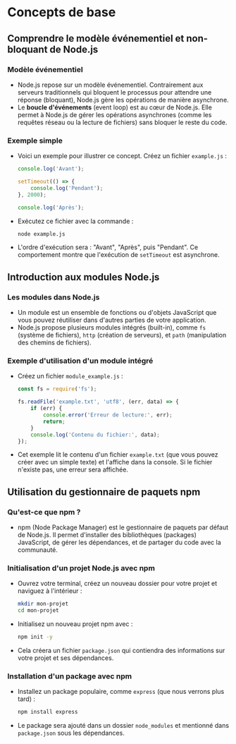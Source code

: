 # Concepts de base

## Comprendre le modèle événementiel et non-bloquant de Node.js

### **Modèle événementiel**

* Node.js repose sur un modèle événementiel. Contrairement aux serveurs traditionnels qui bloquent le processus pour attendre une réponse (bloquant), Node.js gère les opérations de manière asynchrone.
* Le **boucle d'événements** (event loop) est au cœur de Node.js. Elle permet à Node.js de gérer les opérations asynchrones (comme les requêtes réseau ou la lecture de fichiers) sans bloquer le reste du code.

### **Exemple simple**&#x20;

*   Voici un exemple pour illustrer ce concept. Créez un fichier `example.js` :

    ```javascript
    console.log('Avant');

    setTimeout(() => {
        console.log('Pendant');
    }, 2000);

    console.log('Après');
    ```
*   Exécutez ce fichier avec la commande :

    ```bash
    node example.js
    ```
* L'ordre d'exécution sera : "Avant", "Après", puis "Pendant". Ce comportement montre que l'exécution de `setTimeout` est asynchrone.

## Introduction aux modules Node.js

### **Les modules dans Node.js**&#x20;

* Un module est un ensemble de fonctions ou d'objets JavaScript que vous pouvez réutiliser dans d'autres parties de votre application.
* Node.js propose plusieurs modules intégrés (built-in), comme `fs` (système de fichiers), `http` (création de serveurs), et `path` (manipulation des chemins de fichiers).

### **Exemple d'utilisation d'un module intégré**&#x20;

*   Créez un fichier `module_example.js` :

    ```javascript
    const fs = require('fs');

    fs.readFile('example.txt', 'utf8', (err, data) => {
        if (err) {
            console.error('Erreur de lecture:', err);
            return;
        }
        console.log('Contenu du fichier:', data);
    });
    ```
* Cet exemple lit le contenu d'un fichier `example.txt` (que vous pouvez créer avec un simple texte) et l'affiche dans la console. Si le fichier n'existe pas, une erreur sera affichée.

## Utilisation du gestionnaire de paquets npm

### **Qu'est-ce que npm ?**

* npm (Node Package Manager) est le gestionnaire de paquets par défaut de Node.js. Il permet d'installer des bibliothèques (packages) JavaScript, de gérer les dépendances, et de partager du code avec la communauté.

### **Initialisation d'un projet Node.js avec npm**&#x20;

*   Ouvrez votre terminal, créez un nouveau dossier pour votre projet et naviguez à l'intérieur :

    ```bash
    mkdir mon-projet
    cd mon-projet
    ```
*   Initialisez un nouveau projet npm avec :

    ```bash
    npm init -y
    ```
* Cela créera un fichier `package.json` qui contiendra des informations sur votre projet et ses dépendances.

### **Installation d'un package avec npm**&#x20;

*   Installez un package populaire, comme `express` (que nous verrons plus tard) :

    ```bash
    npm install express
    ```
* Le package sera ajouté dans un dossier `node_modules` et mentionné dans `package.json` sous les dépendances.
